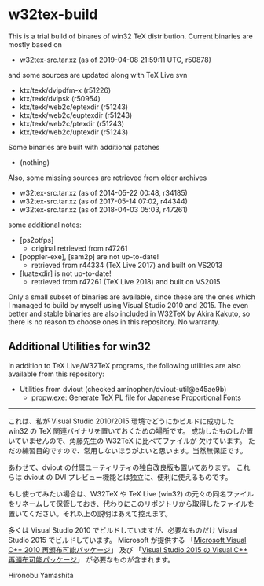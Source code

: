 # w32tex-build

This is a trial build of binares of win32 TeX distribution.
Current binaries are mostly based on

- w32tex-src.tar.xz (as of 2019-04-08 21:59:11 UTC, r50878)

and some sources are updated along with TeX Live svn

- ktx/texk/dvipdfm-x (r51226)
- ktx/texk/dvipsk (r50954)
- ktx/texk/web2c/eptexdir (r51243)
- ktx/texk/web2c/euptexdir (r51243)
- ktx/texk/web2c/ptexdir (r51243)
- ktx/texk/web2c/uptexdir (r51243)

Some binaries are built with additional patches

- (nothing)

Also, some missing sources are retrieved from older archives

- w32tex-src.tar.xz (as of 2014-05-22 00:48, r34185)
- w32tex-src.tar.xz (as of 2017-05-14 07:02, r44344)
- w32tex-src.tar.xz (as of 2018-04-03 05:03, r47261)

some additional notes:

- [ps2otfps]
  - original retrieved from r47261
- [poppler-exe], [sam2p] are not up-to-date!
  - retrieved from r44334 (TeX Live 2017) and built on VS2013
- [luatexdir] is not up-to-date!
  - retrieved from r47261 (TeX Live 2018) and built on VS2015

Only a small subset of binaries are available, since these are the ones
which I managed to build by myself using Visual Studio 2010 and 2015.
The even better and stable binaries are also included in W32TeX
by Akira Kakuto, so there is no reason to choose ones in this repository.
No warranty.

## Additional Utilities for win32

In addition to TeX Live/W32TeX programs, the following utilities are also
available from this repository:

- Utilities from dviout (checked aminophen/dviout-util@e45ae9b)
  - propw.exe: Generate TeX PL file for Japanese Proportional Fonts

----

これは、私が Visual Studio 2010/2015 環境でどうにかビルドに成功した
win32 の TeX 関連バイナリを置いておくための場所です。
成功したものしか置いていませんので、角藤先生の W32TeX に比べてファイルが
欠けています。
ただの練習目的ですので、常用しないほうがよいと思います。当然無保証です。

あわせて、dviout の付属ユーティリティの独自改良版も置いてあります。
これらは dviout の DVI プレビュー機能とは独立に、便利に使えるものです。

もし使ってみたい場合は、W32TeX や TeX Live (win32) の元々の同名ファイル
をリネームして保管しておき、代わりにこのリポジトリから取得したファイルを
置いてください。それ以上の説明はあえて控えます。

多くは Visual Studio 2010 でビルドしていますが、必要なものだけ
Visual Studio 2015 でビルドしています。
Microsoft が提供する
「[Microsoft Visual C++ 2010 再頒布可能パッケージ](https://www.microsoft.com/en-US/download/details.aspx?id=5555)」
及び
「[Visual Studio 2015 の Visual C++ 再頒布可能パッケージ](https://www.microsoft.com/en-US/download/details.aspx?id=48145)」
が必要なものが含まれます。

Hironobu Yamashita
